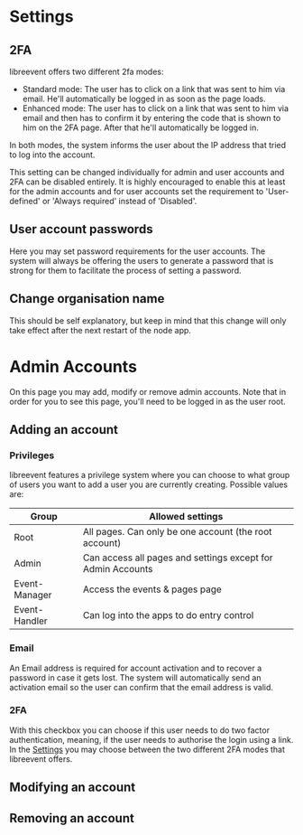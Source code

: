 # Settings

## 2FA
libreevent offers two different 2fa modes: 
- Standard mode: The user has to click on a link that was sent to him via email. He'll automatically be logged in as soon as the page loads.
- Enhanced mode: The user has to click on a link that was sent to him via email and then has to confirm it by entering the code that is shown to him on the 2FA page. After that he'll automatically be logged in.

In both modes, the system informs the user about the IP address that tried to log into the account.

This setting can be changed individually for admin and user accounts and 2FA can be disabled entirely. It is highly encouraged to enable this at least for the admin accounts and for user accounts set the requirement to 'User-defined' or 'Always required' instead of 'Disabled'. 

## User account passwords
Here you may set password requirements for the user accounts. The system will always be offering the users to generate a password that is strong for them to facilitate the process of setting a password.


## Change organisation name
This should be self explanatory, but keep in mind that this change will only take effect after the next restart of the node app.


# Admin Accounts
On this page you may add, modify or remove admin accounts. Note that in order for you to see this page, you'll need to be logged in as the user root.

## Adding an account

### Privileges
libreevent features a privilege system where you can choose to what group of users you want to add a user you are currently creating. Possible values are:

Group           | Allowed settings
----------------|------------------
Root            | All pages. Can only be one account (the root account)
Admin           | Can access all pages and settings except for Admin Accounts
Event-Manager   | Access the events & pages page
Event-Handler   | Can log into the apps to do entry control


### Email
An Email address is required for account activation and to recover a password in case it gets lost. The system will automatically send an activation email so the user can confirm that the email address is valid. 


### 2FA
With this checkbox you can choose if this user needs to do two factor authentication, meaning, if the user needs to authorise the login using a link. In the [Settings](&/admin-panel/settings#2fa) you may choose between the two different 2FA modes that libreevent offers.


## Modifying an account

## Removing an account